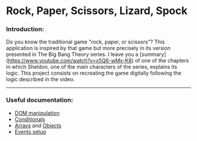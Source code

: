 # Rock, Paper, Scissors, Lizard, Spock

### Introduction:
Do you know the traditional game "rock, paper, or scissors"? 
This application is inspired by that game but more precisely in its version presented in The Big Bang Theory series. I leave you a [summary] (https://www.youtube.com/watch?v=x5Q6-wMx-K8) of one of the chapters in which Sheldon, one of the main characters of the series, explains its logic.
This project consists on recreating the game digitally following the logic described in the video.

---

### Useful documentation:
- [DOM manipulation](https://developer.mozilla.org/en-US/docs/Learn/JavaScript/Client-side_web_APIs/Manipulating_documents)
- [Conditionals](https://developer.mozilla.org/es/docs/Learn/JavaScript/Building_blocks/conditionals)
- [Arrays](https://developer.mozilla.org/es/docs/Learn/JavaScript/First_steps/Arrays) and [Objects](https://developer.mozilla.org/es/docs/Web/JavaScript/Guide/Working_with_Objects)
- [Events setup](https://developer.mozilla.org/es/docs/Web/API/EventTarget/addEventListener)

